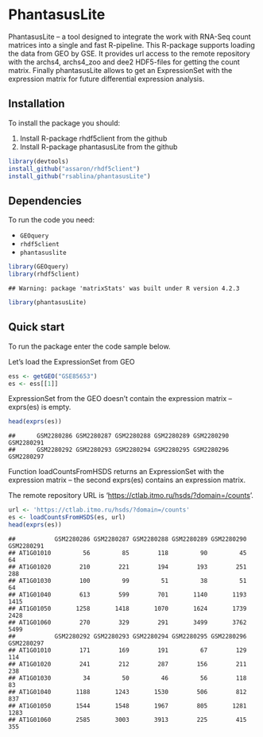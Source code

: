 
# PhantasusLite

PhantasusLite – a tool designed to integrate the work with RNA-Seq count
matrices into a single and fast R-pipeline. This R-package supports
loading the data from GEO by GSE. It provides url access to the remote
repository with the archs4, archs4_zoo and dee2 HDF5-files for getting
the count matrix. Finally phantasusLite allows to get an ExpressionSet
with the expression matrix for future differential expression analysis.

## Installation

To install the package you should:

1.  Install R-package rhdf5client from the github
2.  Install R-package phantasusLite from the github

``` r
library(devtools)
install_github("assaron/rhdf5client")
install_github("rsablina/phantasusLite")
```

## Dependencies

To run the code you need:

- `GEOquery`
- `rhdf5client`
- `phantasuslite`

``` r
library(GEOquery)
library(rhdf5client)
```

    ## Warning: package 'matrixStats' was built under R version 4.2.3

``` r
library(phantasusLite)
```

## Quick start

To run the package enter the code sample below.

Let’s load the ExpressionSet from GEO

``` r
ess <- getGEO("GSE85653")
es <- ess[[1]]
```

ExpressionSet from the GEO doesn’t contain the expression matrix –
exprs(es) is empty.

``` r
head(exprs(es))
```

    ##      GSM2280286 GSM2280287 GSM2280288 GSM2280289 GSM2280290 GSM2280291
    ##      GSM2280292 GSM2280293 GSM2280294 GSM2280295 GSM2280296 GSM2280297

Function loadCountsFromHSDS returns an ExpressionSet with the expression
matrix – the second exprs(es) contains an expression matrix.

The remote repository URL is
‘<https://ctlab.itmo.ru/hsds/?domain=/counts>’.

``` r
url <- 'https://ctlab.itmo.ru/hsds/?domain=/counts'
es <- loadCountsFromHSDS(es, url)
head(exprs(es))
```

    ##           GSM2280286 GSM2280287 GSM2280288 GSM2280289 GSM2280290 GSM2280291
    ## AT1G01010         56         85        118         90         45         64
    ## AT1G01020        210        221        194        193        251        288
    ## AT1G01030        100         99         51         38         51         64
    ## AT1G01040        613        599        701       1140       1193       1415
    ## AT1G01050       1258       1418       1070       1624       1739       2428
    ## AT1G01060        270        329        291       3499       3762       5499
    ##           GSM2280292 GSM2280293 GSM2280294 GSM2280295 GSM2280296 GSM2280297
    ## AT1G01010        171        169        191         67        129        114
    ## AT1G01020        241        212        287        156        211        238
    ## AT1G01030         34         50         46         56        118         83
    ## AT1G01040       1188       1243       1530        506        812        837
    ## AT1G01050       1544       1548       1967        805       1281       1283
    ## AT1G01060       2585       3003       3913        225        415        355
